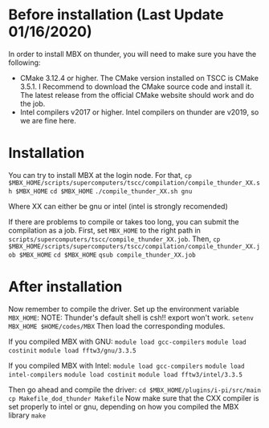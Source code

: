 # Before installation (Last Update 01/16/2020)
In order to install MBX on thunder, you will need to make sure you have the following:
- CMake 3.12.4 or higher. The CMake version installed on TSCC is CMake 3.5.1. I Recommend to download the CMake source code and install it. The latest release from the official CMake website should work and do the job.
- Intel compilers v2017 or higher. Intel compilers on thunder are v2019, so we are fine here. 

# Installation
You can try to install MBX at the login node. For that,
`cp $MBX_HOME/scripts/supercomputers/tscc/compilation/compile_thunder_XX.sh $MBX_HOME`
`cd $MBX_HOME`
`./compile_thunder_XX.sh gnu`

Where XX can either be gnu or intel (intel is strongly recomended)

If there are problems to compile or takes too long, you can submit the compilation as a job.
First, set `MBX_HOME` to the right path in `scripts/supercomputers/tscc/compile_thunder_XX.job`.
Then,
`cp $MBX_HOME/scripts/supercomputers/tscc/compilation/compile_thunder_XX.job $MBX_HOME`
`cd $MBX_HOME`
`qsub compile_thunder_XX.job`

# After installation
Now remember to compile the driver. Set up the environment variable `MBX_HOME`:
NOTE: Thunder's default shell is csh!! export won't work.
`setenv MBX_HOME $HOME/codes/MBX`
Then load the corresponding modules. 

If you compiled MBX with GNU:
`module load gcc-compilers`
`module load costinit`
`module load fftw3/gnu/3.3.5`

If you compiled MBX with Intel:
`module load gcc-compilers`
`module load intel-compilers`
`module load costinit`
`module load fftw3/intel/3.3.5`

Then go ahead and compile the driver:
`cd $MBX_HOME/plugins/i-pi/src/main`
`cp Makefile_dod_thunder Makefile`
Now make sure that the CXX compiler is set properly to intel or gnu, depending on how you compiled the MBX library
`make`
